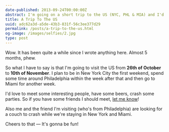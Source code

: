 ```yaml
---
date-published: 2013-09-24T00:00:00Z
abstract: I'm going on a short trip to the US (NYC, PHL & MIA) and I'd love to meet some fun people!
title: A Trip To The US
uuid: adc62a3d-a5de-43b3-831f-56c3ee377d29
permalink: /posts/a-trip-to-the-us.html
og-image: /images/selfies/2.jpg
type: post
---
```

Wow. It has been quite a while since I wrote anything here. Almost 5 months, phew.

So what I have to say is that I'm going to visit the US from **26th of October**
to **10th of November**. I plan to be in New York City the first
weekend, spend some time around Philadelphia within the week after that and
then go to Miami for another week.

I'd love to meet some interesting people, have some beers, crash some parties.
So if you have some friends I should meet, [let me know](mailto:martinklepsch+us@googlemail.com)!

Also me and the friend I'm visiting (who's from Philadelphia) are looking for
a couch to crash while we're staying in New York and Miami.

Cheers to that — It's gonna be fun!
